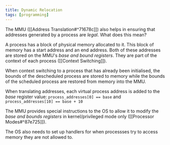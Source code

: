 ```yaml
---
title: Dynamic Relocation
tags: [programming]
---
```

The MMU ([[Address Translation#^71678c]]) also helps in ensuring that addresses generated by a process are *legal*. What does this mean?

A process has a block of physical memory allocated to it. This block of memory has a start address and an end address. Both of these addresses are stored on the MMU's *base and bound registers*. They are part of the context of each process ([[Context Switching]]).

When context switching to a process that has already been initialised, the bounds of the descheduled process are stored to memory while the bounds of the scheduled process are restored from memory into the MMU. 

When translating addresses, each virtual process address is added to the *base* register value: `process_addresses[0] == base` and `process_addresses[10] == base + 10`

The MMU provides special instructions to the OS to allow it to modify the *base and bounds registers* in kernel/privileged mode only ([[Processor Modes#^87e725]]).

The OS also needs to set up handlers for when processses try to access memory they are not allowed to.